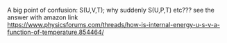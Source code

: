 A big point of confusion: S(U,V,T); why suddenly S(U,P,T) etc??? see the answer with amazon link  
https://www.physicsforums.com/threads/how-is-internal-energy-u-s-v-a-function-of-temperature.854464/

